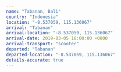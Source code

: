 ```yaml
---
name: "Tabanan, Bali"
country: "Indonesia"
location: "-8.537059, 115.136067"
arrival: "Tabanan"
arrival-location: "-8.537059, 115.136067"
arrival-date: 2019-03-05 18:00:00 +0800
arrival-transport: "scooter"
departed: "Tabanan"
departed-location: "-8.537059, 115.136067"
details-accurate: true
---
```


